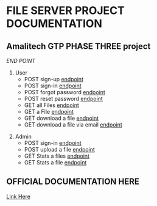 # FILE SERVER PROJECT DOCUMENTATION
## Amalitech GTP PHASE THREE project

*END POINT*
1. User
    - POST sign-up [endpoint]({{url}}v1/api/users/sign-up)
    - POST sign-in [endpoint]({{url}}v1/api/users/sign-in)
    - POST forgot password [endpoint]({{url}}v1/api/users/forgot-password)
    - POST reset password [endpoint]({{url}}v1/api/users/reset-password)
    - GET all Files [endpoint]({{url}}v1/api/files/)
    - GET a File [endpoint]({{url}}v1/api/file/:id)
    - GET download a file [endpoint]({{url}}v1/api/files/download/:id)
    - GET download a file via email [endpoint]({{url}}v1/api/files/email:id)
<!-- ![snippet](Dev-Data/img/snippet.png) -->
  
2. Admin
    - POST sign-in [endpoint]({{url}}v1/api/admins/sign-in)
    - POST upload a file [endpoint]({{url}}v1/api/files/upload)
    - GET Stats a files [endpoint]({{url}}v1/api/files/stats/)
    - GET Stats a file [endpoint]({{url}}v1/api/files/stats/:id)


## OFFICIAL DOCUMENTATION HERE 
[Link Here]()


    

